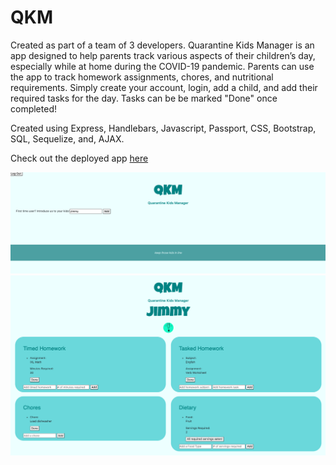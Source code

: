 # QKM

Created as part of a team of 3 developers.  Quarantine Kids Manager is an app designed to help parents track various aspects of their children’s day, especially while at home during the COVID-19 pandemic.  Parents can use the app to track homework assignments, chores, and nutritional requirements.  Simply create your account, login, add a child, and add their required tasks for the day.  Tasks can be be marked "Done" once completed!  

Created using Express, Handlebars, Javascript, Passport, CSS, Bootstrap, SQL, Sequelize, and, AJAX. 

Check out the deployed app [here](https://evening-reaches-49508.herokuapp.com/) 

<img src="images/landing-page.png">

<img src="images/individual-kid.png">